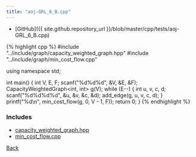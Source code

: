 ```yaml
---
title: "aoj-GRL_6_B.cpp"
---
```


- [GitHub]({{ site.github.repository_url }}/blob/master/cpp/tests/aoj-GRL_6_B.cpp)

{% highlight cpp %}
#include "../include/graph/capacity_weighted_graph.hpp"
#include "../include/graph/min_cost_flow.cpp"

using namespace std;

int main() {
  int V, E, F;
  scanf("%d%d%d", &V, &E, &F);
  CapacityWeightedGraph<int, int> g(V);
  while (E--) {
    int u, v, c, d;
    scanf("%d%d%d%d", &u, &v, &c, &d);
    add_edge(g, u, v, c, d);
  }
  printf("%d\n", min_cost_flow(g, 0, V - 1, F));
  return 0;
}
{% endhighlight %}

### Includes

- [capacity_weighted_graph.hpp](../include/graph/capacity_weighted_graph)
- [min_cost_flow.cpp](../include/graph/min_cost_flow)

[Back](..)
